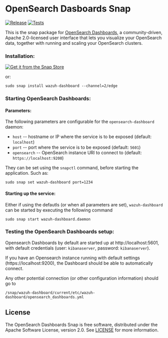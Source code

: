 # OpenSearch Dasboards Snap
[![Release](https://github.com/canonical/wazuh-dashboard-snap/actions/workflows/release.yaml/badge.svg)](https://github.com/canonical/wazuh-dashboard-snap/actions/workflows/release.yaml)
[![Tests](https://github.com/canonical/wazuh-dashboard-snap/actions/workflows/ci.yaml/badge.svg)](https://github.com/canonical/wazuh-dashboard-snap/actions/workflows/ci.yaml)


[//]: # (<h1 align="center">)
[//]: # (  <a href="https://opensearch.org/">)
[//]: # (    <img src="https://opensearch.org/assets/brand/PNG/Logo/opensearch_logo_default.png" alt="OpenSearch" />)
[//]: # (  </a>)
[//]: # (  <br />)
[//]: # (</h1>)

This is the snap package for [OpenSearch Dashboards](https://opensearch.org/docs/latest/dashboards/), a
community-driven, Apache 2.0-licensed user interface that lets you visualize your OpenSearch data, together
with running and scaling your OpenSearch clusters.



### Installation:
[![Get it from the Snap Store](https://snapcraft.io/static/images/badges/en/snap-store-black.svg)](https://snapcraft.io/wazuh-dashboard)

or:
```
sudo snap install wazuh-dashboard --channel=2/edge
```

### Starting OpenSearch Dashboards:

#### Parameters:

The following parameters are configurable for the `opensearch-dashboard` daemon:

 - `host` -- hostname or IP where the service is to be exposed (default: `localhost`)
 - `port` -- port where the service is to be exposed (default: `5601`)
 - `opensearch` -- OpenSearch instance URI to connect to (default: `https://localhost:9200`)

They can be set using the `snapctl` command, before starting the application. Such as:
```
sudo snap set wazuh-dashboard port=1234
```

#### Starting up the service:

Either if using the defautls (or when all parameters are set), `wazuh-dashboard` can be started
by executing the following command
```
sudo snap start wazuh-dashboard.daemon
```

### Testing the OpenSearch Dashboards setup:

Opensearch Dashboards by default are started up at http://localhost:5601, with default credentials
(user: `kibanaserver`, password: `kibanaserver`).

If you have an Opensearch instance running with default settings (https://localhost:9200), the Dashboard
should be able to automatically connect.

Any other potential connection (or other configuration information) should go to

```
/snap/wazuh-dashboard/current/etc/wazuh-dashboard/opensearch_dashboards.yml
```

## License
The OpenSearch Dashboards Snap is free software, distributed under the Apache
Software License, version 2.0. See
[LICENSE](https://github.com/canonical/wazuh-dashboard-snap/blob/main/licenses/LICENSE-snap)
for more information.
